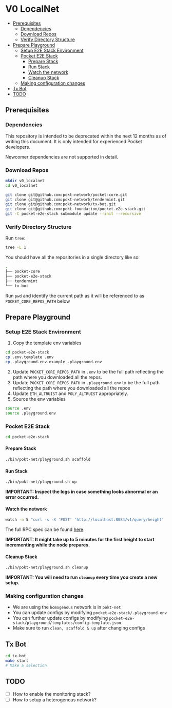 # V0 LocalNet <!-- omit in toc -->

<!-- https://docs.google.com/presentation/d/1mk0XogopENCI_4WXXvSYm1_DG8EhRLIpwpZQNIA5vqM/edit#slide=id.p -->

- [Prerequisites](#prerequisites)
  - [Dependencies](#dependencies)
  - [Download Repos](#download-repos)
  - [Verify Directory Structure](#verify-directory-structure)
- [Prepare Playground](#prepare-playground)
  - [Setup E2E Stack Environment](#setup-e2e-stack-environment)
  - [Pocket E2E Stack](#pocket-e2e-stack)
    - [Prepare Stack](#prepare-stack)
    - [Run Stack](#run-stack)
    - [Watch the network](#watch-the-network)
    - [Cleanup Stack](#cleanup-stack)
  - [Making configuration changes](#making-configuration-changes)
- [Tx Bot](#tx-bot)
- [TODO](#todo)

## Prerequisites

### Dependencies

This repository is intended to be deprecated within the next 12 months as of writing this document. It is only intended for experienced Pocket developers.

Newcomer dependencies are not supported in detail.

### Download Repos

```bash
mkdir v0_localnet
cd v0_localnet

git clone git@github.com:pokt-network/pocket-core.git
git clone git@github.com:pokt-network/tendermint.git
git clone git@github.com:pokt-network/tx-bot.git
git clone git@github.com:pokt-foundation/pocket-e2e-stack.git
git -C pocket-e2e-stack submodule update --init --recursive
```

### Verify Directory Structure

Run `tree`:

```bash
tree -L 1
```

You should have all the repositories in a single directory like so:

```bash
.
├── pocket-core
├── pocket-e2e-stack
├── tendermint
└── tx-bot
```

Run `pwd` and identify the current path as it will be referenced to as `POCKET_CORE_REPOS_PATH` below

## Prepare Playground

### Setup E2E Stack Environment

1. Copy the template env variables

```bash
cd pocket-e2e-stack
cp .env.template .env
cp .playground.env.example .playground.env
```

2. Update `POCKET_CORE_REPOS_PATH` in `.env` to be the full path reflecting the path where you downloaded all the repos.
3. Update `POCKET_CORE_REPOS_PATH` in `.playground.env` to be the full path reflecting the path where you downloaded all the repos
4. Update `ETH_ALTRUIST` and `POLY_ALTRUIST` appropriately.
5. Source the env variables

```bash
source .env
source .playground.env
```

### Pocket E2E Stack

```bash
cd pocket-e2e-stack
```

#### Prepare Stack

```bash
./bin/pokt-net/playground.sh scaffold
```

#### Run Stack

```bash
./bin/pokt-net/playground.sh up
```

**IMPORTANT: Inspect the logs in case something looks abnormal or an error occurred.**

#### Watch the network

```bash
watch -n 5 "curl -s -X 'POST' 'http://localhost:8084/v1/query/height'
```

The full RPC spec can be found [here](https://editor.swagger.io/?url=https://raw.githubusercontent.com/pokt-network/pocket-core/staging/doc/specs/rpc-spec.yaml).

**IMPORTANT: It might take up to 5 minutes for the first height to start incrementing while the node prepares.**

#### Cleanup Stack

```bash
./bin/pokt-net/playground.sh cleanup
```

**IMPORTANT: You will need to run `cleanup` every time you create a new setup.**

### Making configuration changes

- We are using the `homogenous` network is in `pokt-net`
- You can update configs by modifying `pocket-e2e-stack/.playground.env`
- You can further update configs by modifying `pocket-e2e-stack/playground/templates/config.template.json`
- Make sure to run `clean, scaffold & up` after changing configs

## Tx Bot

```bash
cd tx-bot
make start
# Make a selection
```

## TODO

- [ ] How to enable the monitoring stack?
- [ ] How to setup a heterogenous network?
